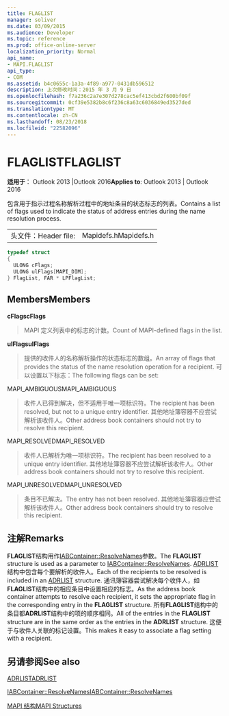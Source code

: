 ```yaml
---
title: FLAGLIST
manager: soliver
ms.date: 03/09/2015
ms.audience: Developer
ms.topic: reference
ms.prod: office-online-server
localization_priority: Normal
api_name:
- MAPI.FLAGLIST
api_type:
- COM
ms.assetid: b4c0655c-1a3a-4f89-a977-0431db596512
description: 上次修改时间：2015 年 3 月 9 日
ms.openlocfilehash: f7a236c2a7e307d278cac5ef413cbd2f600bf09f
ms.sourcegitcommit: 0cf39e5382b8c6f236c8a63c6036849ed3527ded
ms.translationtype: MT
ms.contentlocale: zh-CN
ms.lasthandoff: 08/23/2018
ms.locfileid: "22582096"
---
```

# <a name="flaglist"></a><span data-ttu-id="a673c-103">FLAGLIST</span><span class="sxs-lookup"><span data-stu-id="a673c-103">FLAGLIST</span></span>

  
  
<span data-ttu-id="a673c-104">**适用于**： Outlook 2013 |Outlook 2016</span><span class="sxs-lookup"><span data-stu-id="a673c-104">**Applies to**: Outlook 2013 | Outlook 2016</span></span> 
  
<span data-ttu-id="a673c-105">包含用于指示过程名称解析过程中的地址条目的状态标志的列表。</span><span class="sxs-lookup"><span data-stu-id="a673c-105">Contains a list of flags used to indicate the status of address entries during the name resolution process.</span></span>
  
|||
|:-----|:-----|
|<span data-ttu-id="a673c-106">头文件：</span><span class="sxs-lookup"><span data-stu-id="a673c-106">Header file:</span></span>  <br/> |<span data-ttu-id="a673c-107">Mapidefs.h</span><span class="sxs-lookup"><span data-stu-id="a673c-107">Mapidefs.h</span></span>  <br/> |
   
```cpp
typedef struct
{
  ULONG cFlags;
  ULONG ulFlags[MAPI_DIM];
} FlagList, FAR * LPFlagList;

```

## <a name="members"></a><span data-ttu-id="a673c-108">Members</span><span class="sxs-lookup"><span data-stu-id="a673c-108">Members</span></span>

 <span data-ttu-id="a673c-109">**cFlags**</span><span class="sxs-lookup"><span data-stu-id="a673c-109">**cFlags**</span></span>
  
> <span data-ttu-id="a673c-110">MAPI 定义列表中的标志的计数。</span><span class="sxs-lookup"><span data-stu-id="a673c-110">Count of MAPI-defined flags in the list.</span></span>
    
 <span data-ttu-id="a673c-111">**ulFlags**</span><span class="sxs-lookup"><span data-stu-id="a673c-111">**ulFlags**</span></span>
  
> <span data-ttu-id="a673c-112">提供的收件人的名称解析操作的状态标志的数组。</span><span class="sxs-lookup"><span data-stu-id="a673c-112">An array of flags that provides the status of the name resolution operation for a recipient.</span></span> <span data-ttu-id="a673c-113">可以设置以下标志：</span><span class="sxs-lookup"><span data-stu-id="a673c-113">The following flags can be set:</span></span>
    
<span data-ttu-id="a673c-114">MAPI_AMBIGUOUS</span><span class="sxs-lookup"><span data-stu-id="a673c-114">MAPI_AMBIGUOUS</span></span> 
  
> <span data-ttu-id="a673c-115">收件人已得到解决，但不适用于唯一项标识符。</span><span class="sxs-lookup"><span data-stu-id="a673c-115">The recipient has been resolved, but not to a unique entry identifier.</span></span> <span data-ttu-id="a673c-116">其他地址簿容器不应尝试解析该收件人。</span><span class="sxs-lookup"><span data-stu-id="a673c-116">Other address book containers should not try to resolve this recipient.</span></span> 
    
<span data-ttu-id="a673c-117">MAPI_RESOLVED</span><span class="sxs-lookup"><span data-stu-id="a673c-117">MAPI_RESOLVED</span></span> 
  
> <span data-ttu-id="a673c-118">收件人已解析为唯一项标识符。</span><span class="sxs-lookup"><span data-stu-id="a673c-118">The recipient has been resolved to a unique entry identifier.</span></span> <span data-ttu-id="a673c-119">其他地址簿容器不应尝试解析该收件人。</span><span class="sxs-lookup"><span data-stu-id="a673c-119">Other address book containers should not try to resolve this recipient.</span></span> 
    
<span data-ttu-id="a673c-120">MAPI_UNRESOLVED</span><span class="sxs-lookup"><span data-stu-id="a673c-120">MAPI_UNRESOLVED</span></span> 
  
> <span data-ttu-id="a673c-121">条目不已解决。</span><span class="sxs-lookup"><span data-stu-id="a673c-121">The entry has not been resolved.</span></span> <span data-ttu-id="a673c-122">其他地址簿容器应尝试解析该收件人。</span><span class="sxs-lookup"><span data-stu-id="a673c-122">Other address book containers should try to resolve this recipient.</span></span>
    
## <a name="remarks"></a><span data-ttu-id="a673c-123">注解</span><span class="sxs-lookup"><span data-stu-id="a673c-123">Remarks</span></span>

<span data-ttu-id="a673c-124">**FLAGLIST**结构用作[IABContainer::ResolveNames](iabcontainer-resolvenames.md)参数。</span><span class="sxs-lookup"><span data-stu-id="a673c-124">The **FLAGLIST** structure is used as a parameter to [IABContainer::ResolveNames](iabcontainer-resolvenames.md).</span></span> <span data-ttu-id="a673c-125">[ADRLIST](adrlist.md)结构中包含每个要解析的收件人。</span><span class="sxs-lookup"><span data-stu-id="a673c-125">Each of the recipients to be resolved is included in an [ADRLIST](adrlist.md) structure.</span></span> <span data-ttu-id="a673c-126">通讯簿容器尝试解决每个收件人，如**FLAGLIST**结构中的相应条目中设置相应的标志。</span><span class="sxs-lookup"><span data-stu-id="a673c-126">As the address book container attempts to resolve each recipient, it sets the appropriate flag in the corresponding entry in the **FLAGLIST** structure.</span></span> <span data-ttu-id="a673c-127">所有**FLAGLIST**结构中的条目都**ADRLIST**结构中的项的顺序相同。</span><span class="sxs-lookup"><span data-stu-id="a673c-127">All of the entries in the **FLAGLIST** structure are in the same order as the entries in the **ADRLIST** structure.</span></span> <span data-ttu-id="a673c-128">这便于与收件人关联的标记设置。</span><span class="sxs-lookup"><span data-stu-id="a673c-128">This makes it easy to associate a flag setting with a recipient.</span></span> 
  
## <a name="see-also"></a><span data-ttu-id="a673c-129">另请参阅</span><span class="sxs-lookup"><span data-stu-id="a673c-129">See also</span></span>



[<span data-ttu-id="a673c-130">ADRLIST</span><span class="sxs-lookup"><span data-stu-id="a673c-130">ADRLIST</span></span>](adrlist.md)
  
[<span data-ttu-id="a673c-131">IABContainer::ResolveNames</span><span class="sxs-lookup"><span data-stu-id="a673c-131">IABContainer::ResolveNames</span></span>](iabcontainer-resolvenames.md)


[<span data-ttu-id="a673c-132">MAPI 结构</span><span class="sxs-lookup"><span data-stu-id="a673c-132">MAPI Structures</span></span>](mapi-structures.md)

